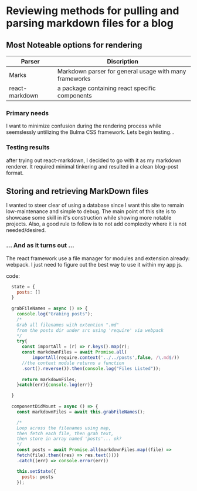 # Reviewing methods for pulling and parsing markdown files for a blog

## Most Noteable options for rendering
|Parser | Discription|
|-------|------------|
|Marks | Markdown parser for general usage with many frameworks|
|react-markdown | a package containing react specific components |

### Primary needs
I want to minimize confusion during the rendering process while seemslessly untilizing the 
Bulma CSS framework. Lets begin testing...

### Testing results
after trying out react-markdown, I decided to go with it as my markdown renderer. It required minimal tinkering and resulted in a clean blog-post format.

## Storing and retrieving MarkDown files
I wanted to steer clear of using a database since I want this site to remain low-maintenance and simple to debug. The main point of this site is to showcase some skill in it's construction while showing more notable projects. Also, a good rule to follow is to not add complexity where it is not needed/desired.

### ... And as it turns out ...
The react framework use a file manager for modules and extension already: webpack. I just need to figure out the best way to use it within my app js.

code: 
~~~js
  state = {
    posts: []
  } 
  
  grabFileNames = async () => {
    console.log("Grabing posts");
    /*
    Grab all filenames with extention ".md" 
    from the posts dir under src using 'require' via webpack
    */
    try{
      const importAll = (r) => r.keys().map(r);
      const markdownFiles = await Promise.all(
          importAll(require.context('../../posts',false, /\.md$/)) 
      //the context module returns a function 
      .sort().reverse()).then(console.log("Files Listed"));
      
      return markdownFiles;
    }catch(err){console.log(err)}

  }
  
  componentDidMount = async () => {
    const markdownFiles = await this.grabFileNames();

    /* 
    Loop across the filenames using map, 
    then fetch each file, then grab text,
    then store in array named 'posts'... ok?
    */
    const posts = await Promise.all(markdownFiles.map((file) => 
    fetch(file).then((res) => res.text())))
    .catch((err) => console.error(err))

    this.setState({
      posts: posts
    });
~~~